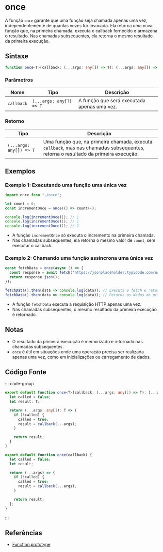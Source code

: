 # once

A função `once` garante que uma função seja chamada apenas uma vez, independentemente de quantas vezes for invocada. Ela retorna uma nova função que, na primeira chamada, executa o callback fornecido e armazena o resultado. Nas chamadas subsequentes, ela retorna o mesmo resultado da primeira execução.

## Sintaxe

```typescript
function once<T>(callback: (...args: any[]) => T): (...args: any[]) => T;
```

### Parâmetros

| Nome        | Tipo                                    | Descrição                                                       |
|-------------|-----------------------------------------|-------------------------------------------------------------------|
| `callback`  | `(...args: any[]) => T`                 | A função que será executada apenas uma vez.                      |

### Retorno

| Tipo               | Descrição                                             |
|--------------------|-------------------------------------------------------|
| `(...args: any[]) => T` | Uma função que, na primeira chamada, executa `callback`, mas nas chamadas subsequentes, retorna o resultado da primeira execução. |

## Exemplos

### Exemplo 1: Executando uma função uma única vez

```typescript
import once from "./once";

let count = 0;
const incrementOnce = once(() => count++);

console.log(incrementOnce()); // 1
console.log(incrementOnce()); // 1
console.log(incrementOnce()); // 1
```

- A função `incrementOnce` só executa o incremento na primeira chamada.
- Nas chamadas subsequentes, ela retorna o mesmo valor de `count`, sem executar o callback.

### Exemplo 2: Chamando uma função assíncrona uma única vez

```typescript
const fetchData = once(async () => {
  const response = await fetch('https://jsonplaceholder.typicode.com/users/1');
  return response.json();
});

fetchData().then(data => console.log(data)); // Executa o fetch e retorna os dados
fetchData().then(data => console.log(data)); // Retorna os dados do primeiro fetch sem fazer nova requisição
```

- A função `fetchData` executa a requisição HTTP apenas uma vez.
- Nas chamadas subsequentes, o mesmo resultado da primeira execução é retornado.

## Notas

- O resultado da primeira execução é memorizado e retornado nas chamadas subsequentes.
- `once` é útil em situações onde uma operação precisa ser realizada apenas uma vez, como em inicializações ou carregamento de dados.

## Código Fonte

::: code-group
```typescript
export default function once<T>(callback: (...args: any[]) => T): (...args: any[]) => T {
  let called = false;
  let result: T;

  return (...args: any[]): T => {
    if (!called) {
      called = true;
      result = callback(...args);
    }

    return result;
  }
}
```

```javascript
export default function once(callback) {
  let called = false;
  let result;

  return (...args) => {
    if (!called) {
      called = true;
      result = callback(...args);
    }

    return result;
  };
}
```
:::

## Referências

- [Function.prototype](https://developer.mozilla.org/pt-BR/docs/Web/JavaScript/Reference/Global_Objects/Function)